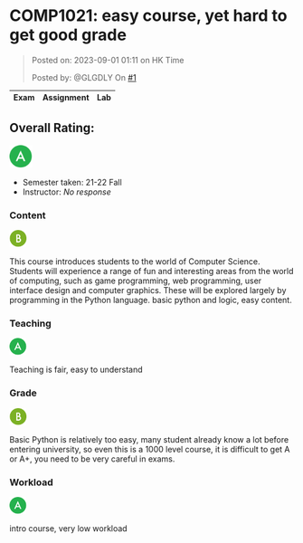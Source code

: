 # COMP1021: easy course, yet hard to get good grade

> Posted on: 2023-09-01 01:11 on HK Time
> 
> Posted by: @GLGDLY On [#1](/GLGDLY/HKUST_courses_space/issues/1)

| Exam | Assignment | Lab |
| ---------------- | ---------------- | ---------------- |

## Overall Rating:
<img src="https://github.com/GLGDLY/HKUST_courses_space/raw/master/images/A.svg" width="40" height="40">

- Semester taken: 21-22 Fall
- Instructor: _No response_

### Content

<img src="https://github.com/GLGDLY/HKUST_courses_space/raw/master/images/B.svg" width="30" height="30">

This course introduces students to the world of Computer Science. Students will experience a range of fun and interesting areas from the world of computing, such as game programming, web programming, user interface design and computer graphics. These will be explored largely by programming in the Python language.
basic python and logic, easy content.

### Teaching

<img src="https://github.com/GLGDLY/HKUST_courses_space/raw/master/images/A.svg" width="30" height="30">

Teaching is fair, easy to understand

### Grade

<img src="https://github.com/GLGDLY/HKUST_courses_space/raw/master/images/B.svg" width="30" height="30">

Basic Python is relatively too easy, many student already know a lot before entering university, so even this is a 1000 level course, it is difficult to get A or A+, you need to be very careful in exams.

### Workload

<img src="https://github.com/GLGDLY/HKUST_courses_space/raw/master/images/A.svg" width="30" height="30">

intro course, very low workload
